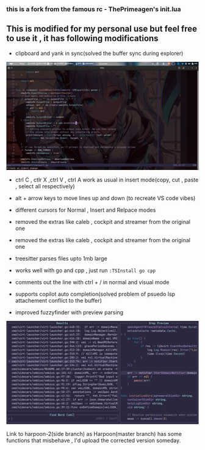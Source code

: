 ### this is a fork from the famous rc - ThePrimeagen's init.lua

## This is modified for my personal use but feel free to use it , it has following modifications
- clipboard and yank in sync(solved the buffer sync during explorer)

![alt text](<Screenshot from 2025-02-11 05-21-16.png>)

- ctrl C , ctlr X ,ctrl V , ctrl A work as usual in insert mode(copy, cut , paste , select all respectively)
- alt + arrow keys to move lines up and down (to recreate VS code vibes)
- different cursors for Normal , Insert and Relpace modes
- removed the extras like caleb , cockpit and streamer from the original one
- removed the extras like caleb , cockpit and streamer from the original one
- treesitter parses files upto 1mb large
- works well with go and cpp , just run
            ``````:TSInstall go cpp``````
- comments out the line with ctrl + / in normal and visual mode
- supports copilot auto completion(solved problem of psuedo lsp attachement conflict to the buffer)



- improved fuzzyfinder with preview parsing

![alt text](<Screenshot from 2025-02-09 02-00-48.png>)




Link to harpoon-2(side branch) as Harpoon(master branch) has some functions that misbehave , I'd upload the corrected version someday.

